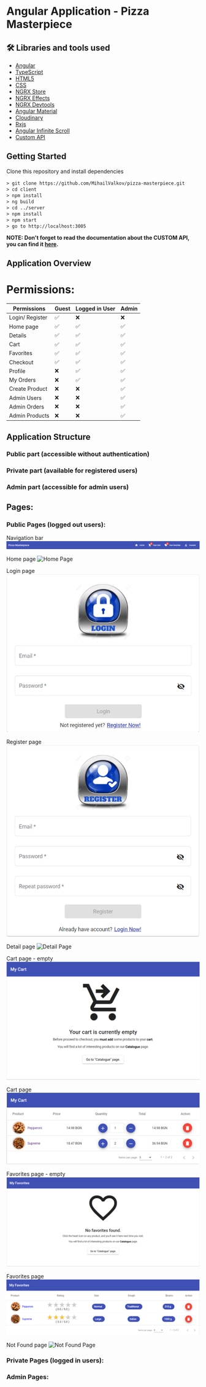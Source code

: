 # Angular Application - Pizza Masterpiece
## 🛠 Libraries and tools used
- [Angular](https://angular.io/)
- [TypeScript](https://www.typescriptlang.org/)
- [HTML5](https://developer.mozilla.org/en-US/docs/Glossary/HTML5)
- [CSS](https://developer.mozilla.org/en-US/docs/Web/CSS)
- [NGRX Store](https://ngrx.io/guide/store)
- [NGRX Effects](https://v10.ngrx.io/guide/effects)
- [NGRX Devtools](https://ngrx.io/guide/store-devtools)
- [Angular Material](https://material.angular.io/)
- [Cloudinary](https://cloudinary.com/)
- [Rxjs](https://rxjs.dev/guide/overview)
- [Angular Infinite Scroll](https://www.npmjs.com/package/ngx-infinite-scroll)
- [Custom API]()


## Getting Started
Clone this repository and install dependencies
```
> git clone https://github.com/MihailValkov/pizza-masterpiece.git
> cd client
> npm install
> ng build
> cd ../server
> npm install
> npm start
> go to http://localhost:3005
```
**NOTE: Don't forget to read the documentation about the CUSTOM API, you can find it [here]().**

## Application Overview

# Permissions:

| **Permissions** | Guest   | Logged in User  | Admin           |
| --------------- | -----   | --------------  | --------------  |
| Login/ Register | ✅     | ❌              | ❌              |
| Home page       | ✅     | ✅              | ✅              |
| Details         | ✅     | ✅              | ✅              |
| Cart            | ✅     | ✅              | ✅              |
| Favorites       | ✅     | ✅              | ✅              |
| Checkout        | ✅     | ✅              | ✅              |
| Profile         | ❌     | ✅              | ✅              |
| My Orders       | ❌     | ✅              | ✅              |
| Create Product  | ❌     | ❌              | ✅              |
| Admin Users     | ❌     | ❌              | ✅              |
| Admin Orders    | ❌     | ❌              | ✅              |
| Admin Products  | ❌     | ❌              | ✅              |

## Application Structure

### Public part (accessible without authentication)
### Private part (available for registered users)
### Admin part (accessible for admin users)

## Pages:

### Public Pages (logged out users):

Navigation bar
![Navigation](https://github.com/MihailValkov/pizza-masterpiece/blob/main/pages/Navigation.png)

Home page
![Home Page]()

Login page
![Login Page](https://github.com/MihailValkov/pizza-masterpiece/blob/main/pages/Login.png)

Register page
![Register Page](https://github.com/MihailValkov/pizza-masterpiece/blob/main/pages/Register.png)

Detail page
![Detail Page]()

Cart page - empty
![Cart page](https://github.com/MihailValkov/pizza-masterpiece/blob/main/pages/Cart-empty.png)

Cart page
![Cart page](https://github.com/MihailValkov/pizza-masterpiece/blob/main/pages/Cart.png)

Favorites page - empty
![Favorites page](https://github.com/MihailValkov/pizza-masterpiece/blob/main/pages/Favorites-empty.png)

Favorites page
![Favorites page](https://github.com/MihailValkov/pizza-masterpiece/blob/main/pages/Favorites.png)

Not Found page
![Not Found Page]()



### Private Pages (logged in users):

### Admin Pages:
